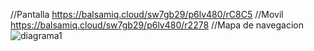 //Pantalla
https://balsamiq.cloud/sw7gb29/p6lv480/rC8C5
//Movil
https://balsamiq.cloud/sw7gb29/p6lv480/r2278
//Mapa de navegacion
![diagrama1](https://user-images.githubusercontent.com/47189995/52488443-1b1b4d00-2bc0-11e9-96a6-89a7db2a4f47.png)
